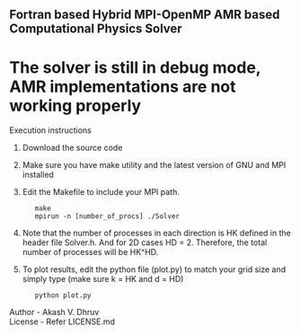 ## Fortran based Hybrid MPI-OpenMP AMR based Computational Physics Solver 

# The solver is still in debug mode, AMR implementations are not working properly

Execution instructions

  1. Download the source code 
  2. Make sure you have make utility and the latest version of GNU and MPI installed
  3. Edit the Makefile to include your MPI path.

     ~~~terminal 
        make
        mpirun -n [number_of_procs] ./Solver 
     ~~~

  5. Note that the number of processes in each direction is HK defined in the header file Solver.h. And for 2D cases HD = 2. Therefore, the total number of processes will be HK^HD.

  4. To plot results, edit the python file (plot.py) to match your grid size and simply type (make sure k = HK and d = HD)

     ~~~terminal
        python plot.py
     ~~~ 

Author - Akash V. Dhruv  
License - Refer LICENSE.md
